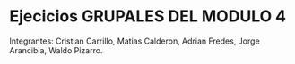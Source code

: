 # Ejecicios GRUPALES DEL MODULO 4

Integrantes:
Cristian Carrillo,
Matias Calderon,
Adrian Fredes,
Jorge Arancibia,
Waldo Pizarro.
